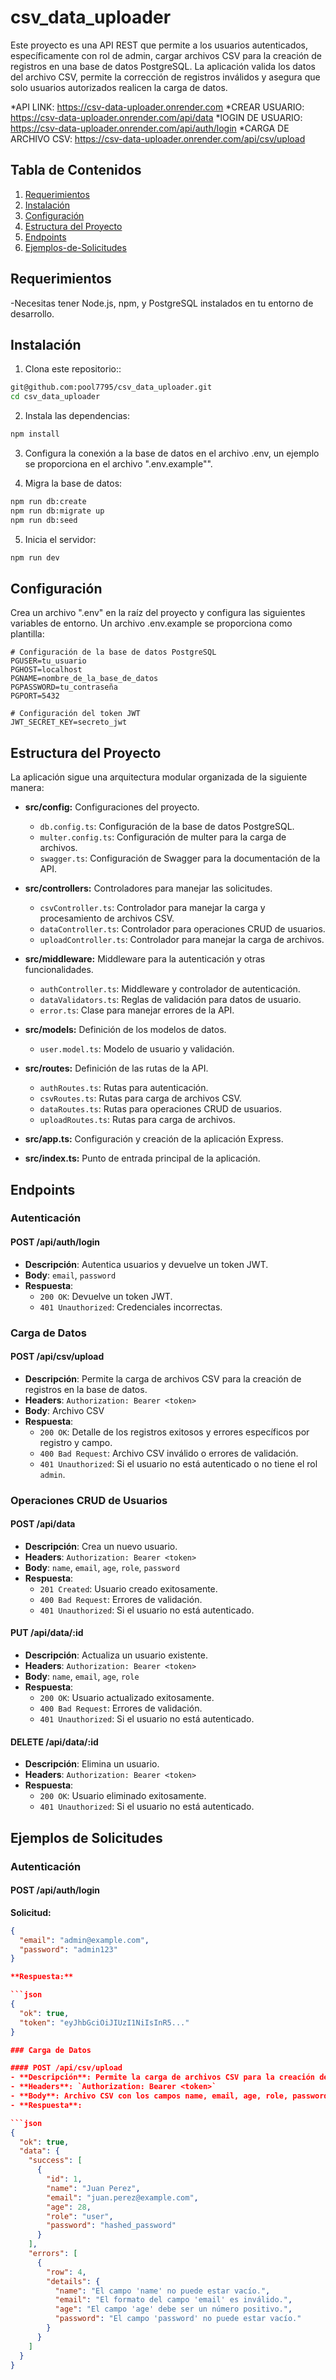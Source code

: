 # csv_data_uploader

Este proyecto es una API REST que permite a los usuarios autenticados, específicamente con rol de admin, cargar archivos CSV para la creación de registros en una base de datos PostgreSQL. La aplicación valida los datos del archivo CSV, permite la corrección de registros inválidos y asegura que solo usuarios autorizados realicen la carga de datos.

*API LINK: https://csv-data-uploader.onrender.com
*CREAR USUARIO: https://csv-data-uploader.onrender.com/api/data
*lOGIN DE USUARIO: https://csv-data-uploader.onrender.com/api/auth/login
*CARGA DE ARCHIVO CSV: https://csv-data-uploader.onrender.com/api/csv/upload

## Tabla de Contenidos

1. [Requerimientos](#Requerimientos)
2. [Instalación](#Instalación)
3. [Configuración](#Configuración)
4. [Estructura del Proyecto](#Estructura-del-Proyecto)
5. [Endpoints](#Endpoints)
6. [Ejemplos-de-Solicitudes](#Ejemplos-de-Solicitudes)

## Requerimientos

-Necesitas tener Node.js, npm, y PostgreSQL instalados en tu entorno de desarrollo.

## Instalación

1. Clona este repositorio::

```bash
git@github.com:pool7795/csv_data_uploader.git
cd csv_data_uploader
```

2. Instala las dependencias:

```bash
npm install
```

3. Configura la conexión a la base de datos en el archivo .env, un ejemplo se proporciona en el archivo ".env.example"".

4. Migra la base de datos:

```bash
npm run db:create
npm run db:migrate up
npm run db:seed
```

5. Inicia el servidor:

```bash
npm run dev
```

## Configuración

Crea un archivo ".env" en la raíz del proyecto y configura las siguientes variables de entorno. Un archivo .env.example se proporciona como plantilla:

```plaintext
# Configuración de la base de datos PostgreSQL
PGUSER=tu_usuario
PGHOST=localhost
PGNAME=nombre_de_la_base_de_datos
PGPASSWORD=tu_contraseña
PGPORT=5432

# Configuración del token JWT
JWT_SECRET_KEY=secreto_jwt
```

## Estructura del Proyecto

La aplicación sigue una arquitectura modular organizada de la siguiente manera:

- **src/config:** Configuraciones del proyecto.

  - `db.config.ts`: Configuración de la base de datos PostgreSQL.
  - `multer.config.ts`: Configuración de multer para la carga de archivos.
  - `swagger.ts`: Configuración de Swagger para la documentación de la API.

- **src/controllers:** Controladores para manejar las solicitudes.

  - `csvController.ts`: Controlador para manejar la carga y procesamiento de archivos CSV.
  - `dataController.ts`: Controlador para operaciones CRUD de usuarios.
  - `uploadController.ts`: Controlador para manejar la carga de archivos.

- **src/middleware:** Middleware para la autenticación y otras funcionalidades.

  - `authController.ts`: Middleware y controlador de autenticación.
  - `dataValidators.ts`: Reglas de validación para datos de usuario.
  - `error.ts`: Clase para manejar errores de la API.

- **src/models:** Definición de los modelos de datos.

  - `user.model.ts`: Modelo de usuario y validación.

- **src/routes:** Definición de las rutas de la API.

  - `authRoutes.ts`: Rutas para autenticación.
  - `csvRoutes.ts`: Rutas para carga de archivos CSV.
  - `dataRoutes.ts`: Rutas para operaciones CRUD de usuarios.
  - `uploadRoutes.ts`: Rutas para carga de archivos.

- **src/app.ts:** Configuración y creación de la aplicación Express.
- **src/index.ts:** Punto de entrada principal de la aplicación.

## Endpoints

### Autenticación

#### POST /api/auth/login

- **Descripción**: Autentica usuarios y devuelve un token JWT.
- **Body**: `email`, `password`
- **Respuesta**:
  - `200 OK`: Devuelve un token JWT.
  - `401 Unauthorized`: Credenciales incorrectas.

### Carga de Datos

#### POST /api/csv/upload

- **Descripción**: Permite la carga de archivos CSV para la creación de registros en la base de datos.
- **Headers**: `Authorization: Bearer <token>`
- **Body**: Archivo CSV
- **Respuesta**:
  - `200 OK`: Detalle de los registros exitosos y errores específicos por registro y campo.
  - `400 Bad Request`: Archivo CSV inválido o errores de validación.
  - `401 Unauthorized`: Si el usuario no está autenticado o no tiene el rol `admin`.

### Operaciones CRUD de Usuarios

#### POST /api/data

- **Descripción**: Crea un nuevo usuario.
- **Headers**: `Authorization: Bearer <token>`
- **Body**: `name`, `email`, `age`, `role`, `password`
- **Respuesta**:
  - `201 Created`: Usuario creado exitosamente.
  - `400 Bad Request`: Errores de validación.
  - `401 Unauthorized`: Si el usuario no está autenticado.

#### PUT /api/data/:id

- **Descripción**: Actualiza un usuario existente.
- **Headers**: `Authorization: Bearer <token>`
- **Body**: `name`, `email`, `age`, `role`
- **Respuesta**:
  - `200 OK`: Usuario actualizado exitosamente.
  - `400 Bad Request`: Errores de validación.
  - `401 Unauthorized`: Si el usuario no está autenticado.

#### DELETE /api/data/:id

- **Descripción**: Elimina un usuario.
- **Headers**: `Authorization: Bearer <token>`
- **Respuesta**:
  - `200 OK`: Usuario eliminado exitosamente.
  - `401 Unauthorized`: Si el usuario no está autenticado.

## Ejemplos de Solicitudes

### Autenticación

#### POST /api/auth/login

**Solicitud:**

````json
{
  "email": "admin@example.com",
  "password": "admin123"
}

**Respuesta:**

```json
{
  "ok": true,
  "token": "eyJhbGciOiJIUzI1NiIsInR5..."
}

### Carga de Datos

#### POST /api/csv/upload
- **Descripción**: Permite la carga de archivos CSV para la creación de registros en la base de datos.
- **Headers**: `Authorization: Bearer <token>`
- **Body**: Archivo CSV con los campos name, email, age, role, password.
- **Respuesta**:

```json
{
  "ok": true,
  "data": {
    "success": [
      {
        "id": 1,
        "name": "Juan Perez",
        "email": "juan.perez@example.com",
        "age": 28,
        "role": "user",
        "password": "hashed_password"
      }
    ],
    "errors": [
      {
        "row": 4,
        "details": {
          "name": "El campo 'name' no puede estar vacío.",
          "email": "El formato del campo 'email' es inválido.",
          "age": "El campo 'age' debe ser un número positivo.",
          "password": "El campo 'password' no puede estar vacío."
        }
      }
    ]
  }
}
````
